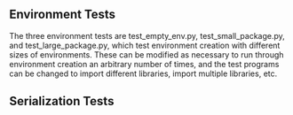 ## Environment Tests

The three environment tests are test_empty_env.py, test_small_package.py, and test_large_package.py, which test environment creation with different sizes of environments. These can be modified as necessary to run through environment creation an arbitrary number of times, and the test programs can be changed to import different libraries, import multiple libraries, etc.

## Serialization Tests
